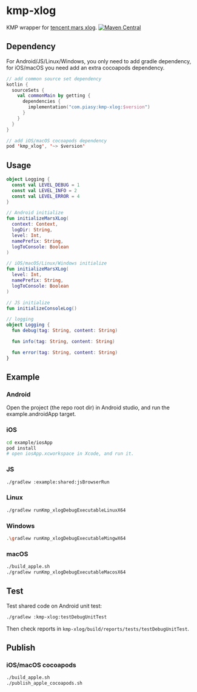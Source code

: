 # kmp-xlog

KMP wrapper for [tencent mars xlog](https://github.com/Tencent/mars). [![Maven Central](https://maven-badges.herokuapp.com/maven-central/com.piasy/kmp-xlog/badge.svg)](https://maven-badges.herokuapp.com/maven-central/com.piasy/kmp-xlog)

## Dependency

For Android/JS/Linux/Windows, you only need to add gradle dependency, for iOS/macOS you need add an extra cocoapods dependency.

```kotlin
// add common source set dependency
kotlin {
  sourceSets {
    val commonMain by getting {
      dependencies {
        implementation("com.piasy:kmp-xlog:$version")
      }
    }
  }
}

// add iOS/macOS cocoapods dependency
pod 'kmp_xlog', '~> $version'
```

## Usage

```kotlin
object Logging {
  const val LEVEL_DEBUG = 1
  const val LEVEL_INFO = 2
  const val LEVEL_ERROR = 4
}

// Android initialize
fun initializeMarsXLog(
  context: Context,
  logDir: String,
  level: Int,
  namePrefix: String,
  logToConsole: Boolean
)

// iOS/macOS/Linux/Windows initialize
fun initializeMarsXLog(
  level: Int,
  namePrefix: String,
  logToConsole: Boolean
)

// JS initialize
fun initializeConsoleLog()

// logging
object Logging {
  fun debug(tag: String, content: String)

  fun info(tag: String, content: String)

  fun error(tag: String, content: String)
}
```

## Example

### Android

Open the project (the repo root dir) in Android studio, and run the example.androidApp target.

### iOS

```bash
cd example/iosApp
pod install
# open iosApp.xcworkspace in Xcode, and run it.
```

### JS

```bash
./gradlew :example:shared:jsBrowserRun
```

### Linux

```bash
./gradlew runKmp_xlogDebugExecutableLinuxX64
```

### Windows

```bash
.\gradlew runKmp_xlogDebugExecutableMingwX64
```

### macOS

```bash
./build_apple.sh
./gradlew runKmp_xlogDebugExecutableMacosX64
```

## Test

Test shared code on Android unit test:

```bash
./gradlew :kmp-xlog:testDebugUnitTest
```

Then check reports in `kmp-xlog/build/reports/tests/testDebugUnitTest`.

## Publish

### iOS/macOS cocoapods

```bash
./build_apple.sh
./publish_apple_cocoapods.sh
```
